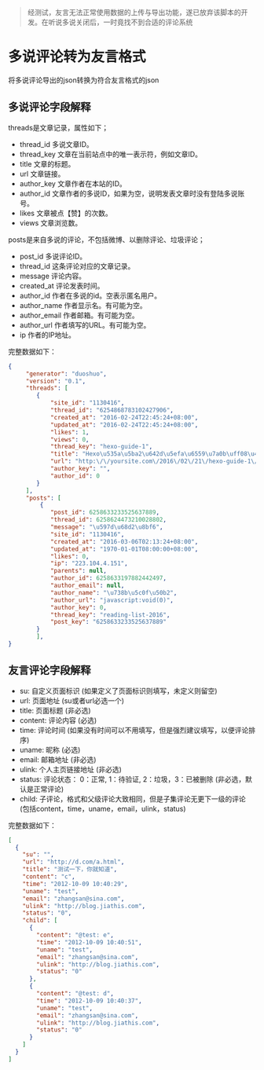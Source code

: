 > 经测试，友言无法正常使用数据的上传与导出功能，遂已放弃该脚本的开发。在听说多说关闭后，一时竟找不到合适的评论系统
# 多说评论转为友言格式
将多说评论导出的json转换为符合友言格式的json

## 多说评论字段解释
threads是文章记录，属性如下；

* thread_id 多说文章ID。
* thread_key 文章在当前站点中的唯一表示符，例如文章ID。
* title 文章的标题。
* url 文章链接。
* author_key 文章作者在本站的ID。
* author_id 文章作者的多说ID，如果为空，说明发表文章时没有登陆多说账号。
* likes 文章被点【赞】的次数。
* views 文章浏览数。

posts是来自多说的评论，不包括微博、以删除评论、垃圾评论；

* post_id 多说评论ID。
* thread_id 这条评论对应的文章记录。
* message 评论内容。
* created_at 评论发表时间。
* author_id 作者在多说的id。空表示匿名用户。
* author_name 作者显示名。有可能为空。
* author_email 作者邮箱。有可能为空。
* author_url 作者填写的URL。有可能为空。
* ip 作者的IP地址。

完整数据如下：
```json
{
     "generator": "duoshuo",
     "version": "0.1",
     "threads": [
        {
            "site_id": "1130416",
            "thread_id": "6254868783102427906",
            "created_at": "2016-02-24T22:45:24+08:00",
            "updated_at": "2016-02-24T22:45:24+08:00",
            "likes": 1,
            "views": 0,
            "thread_key": "hexo-guide-1",
            "title": "Hexo\u535a\u5ba2\u642d\u5efa\u6559\u7a0b\uff08\u4e00\uff09\uff1aHexo\u4ecb\u7ecd\u53ca\u642d\u5efa",
            "url": "http:\/\/yoursite.com\/2016\/02\/21\/hexo-guide-1\/",
            "author_key": "",
            "author_id": 0
        }
     ],
     "posts": [
         {
            "post_id": 6258633233525637889,
            "thread_id": 6258624473210028802,
            "message": "\u597d\u68d2\u8bf6",
            "site_id": "1130416",
            "created_at": "2016-03-06T02:13:24+08:00",
            "updated_at": "1970-01-01T08:00:00+08:00",
            "likes": 0,
            "ip": "223.104.4.151",
            "parents": null,
            "author_id": 6258633197882442497,
            "author_email": null,
            "author_name": "\u738b\u5c0f\u50b2",
            "author_url": "javascript:void(0)",
            "author_key": 0,
            "thread_key": "reading-list-2016",
            "post_key": "6258633233525637889"
        }
        ],
}
```
## 友言评论字段解释

* su: 自定义页面标识 (如果定义了页面标识则填写，未定义则留空)
* url: 页面地址 (su或者url必选一个)
* title: 页面标题 (非必选)
* content: 评论内容 (必选)
* time: 评论时间 (如果没有时间可以不用填写，但是强烈建议填写，以便评论排序)
* uname: 昵称 (必选)
* email: 邮箱地址 (非必选)
* ulink: 个人主页链接地址 (非必选)
* status: 评论状态： 0：正常, 1：待验证, 2：垃圾，3：已被删除 (非必选，默认是正常评论)
* child: 子评论，格式和父级评论大致相同，但是子集评论无更下一级的评论 (包括content，time，uname，email，ulink，status) 

完整数据如下：
```json
[
  {
    "su": "",
    "url": "http://d.com/a.html",
    "title": "测试一下，你就知道",
    "content": "c",
    "time": "2012-10-09 10:40:29",
    "uname": "test",
    "email": "zhangsan@sina.com",
    "ulink": "http://blog.jiathis.com",
    "status": "0",
    "child": [
      {
        "content": "@test: e",
        "time": "2012-10-09 10:40:51",
        "uname": "test",
        "email": "zhangsan@sina.com",
        "ulink": "http://blog.jiathis.com",
        "status": "0"
      },
      {
        "content": "@test: d",
        "time": "2012-10-09 10:40:37",
        "uname": "test",
        "email": "zhangsan@sina.com",
        "ulink": "http://blog.jiathis.com",
        "status": "0"
      }
    ]
  }
]
```
